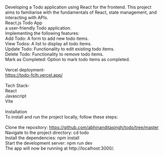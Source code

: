 Developing a Todo application using React for the frontend. This project aims to familiarise with the fundamentals of React, state management, and interacting with APIs.<br>
React.js Todo App<br>
a user-friendly Todo application.<br>
Implementing the following features:<br>
Add Todo: A form to add new todo items.<br>
View Todos: A list to display all todo items.<br>
Update Todo: Functionality to edit existing todo items.<br>
Delete Todo: Functionality to remove todo items.<br>
Mark as Completed: Option to mark todo items as completed.<br>
<br>
Vercel deployment-<br>
https://todo-fclh.vercel.app/<br>
<br>
Tech Stack-<br>
React<br>
Javascript<br>
Vite<br>
<br>
Installation<br>
To install and run the project locally, follow these steps:<br>
<br>
Clone the repository: https://github.com/abhinanditasingh/todo/tree/master<br>
Navigate to the project directory: cd todo<br>
Install the dependencies: npm install<br>
Start the development server: npm run dev<br>
The app will now be running at http://localhost:3000/.<br>
